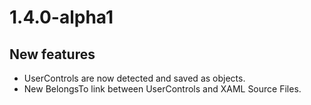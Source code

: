 # 1.4.0-alpha1

## New features

- UserControls are now detected and saved as objects.
- New BelongsTo link between UserControls and XAML Source Files.

